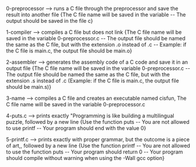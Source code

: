 0-preprocessor --> runs a C file through the preprocessor and save the result into another file {The C file name will be saved in the variable  -- The output should be saved in the file c}


1-compiler --> compiles a C file but does not link {The C file name will be saved in the variable 0-preprocessor.c -- The output file should be named the same as the C file, but with the extension .o instead of .c -- Example: if the C file is main.c, the output file should be main.o}


2-assembler --> generates the assembly code of a C code and save it in an output file {The C file name will be saved in the variable 0-preprocessor.c -- The output file should be named the same as the C file, but with the extension .s instead of .c (Example: if the C file is main.c, the output file should be main.s)}


3-name --> compiles a C file and creates an executable named cisfun, The C file name will be saved in the variable 0-preprocessor.c


4-puts.c --> prints exactly "Programming is like building a multilingual puzzle, followed by a new line {Use the function puts -- You are not allowed to use printf -- Your program should end with the value 0}


5-printf.c --> prints exactly with proper grammar, but the outcome is a piece of art,, followed by a new line {Use the function printf -- You are not allowed to use the function puts -- Your program should return 0 -- Your program should compile without warning when using the -Wall gcc option}



